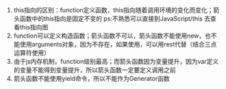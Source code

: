 1. this指向的区别：function定义函数，this指向随着调用环境的变化而变化；箭头函数中的this指向是固定不变的 ps:不熟悉可以直接到JavaScript/this 去查看this指向图
2. function可以定义构造函数；箭头函数不可以，箭头函数不能使用new，也不能使用arguments对象，因为不存在，如果使用，可以用rest代替（结合三点运算符使用）
3. 由于js内存机制，function级别最高；而箭头函数因为变量提升，因为var定义的变量不能得到变量提升，所以箭头函数一定要定义调用之前
4. 箭头函数不能使用yield命令，所以不能作为Generator函数